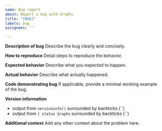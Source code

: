 ```yaml
---
name: Bug report
about: Report a bug with Graphs
title: "[BUG]"
labels: bug
assignees: ''

---
```


**Description of bug**
Describe the bug clearly and concisely.


**How to reproduce**
Detail steps to reproduce the behavior.


**Expected behavior**
Describe what you expected to happen.


**Actual behavior**
Describe what actually happened.


**Code demonstrating bug**
If applicable, provide a minimal working example of the bug.


**Version information**
 - output from `versioninfo()` surrounded by backticks (``)
 - output from `] status Graphs` surrounded by backticks (``)


**Additional context**
Add any other context about the problem here.
